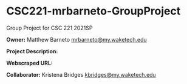 # CSC221-mrbarneto-GroupProject

Group Project for CSC 221 2021SP

<b>Owner:</b> Matthew Barneto   mrbarneto@my.waketech.edu

<b>Project Description:</b>

<b>Webscraped URL:</b>

<b>Collaborator:</b> Kristena Bridges   kbridges@my.waketech.edu
